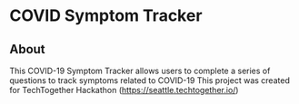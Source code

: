 # COVID Symptom Tracker

## About
This COVID-19 Symptom Tracker allows users to complete a series of questions to track symptoms related to COVID-19
This project was created for TechTogether Hackathon (https://seattle.techtogether.io/)

